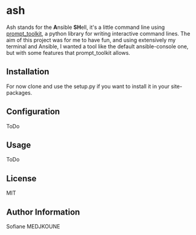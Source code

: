 ash
===

Ash stands for the **A**nsible **SH**ell, it's a little command line using [prompt_toolkit](https://github.com/jonathanslenders/python-prompt-toolkit), a python
library for writing interactive command lines.
The aim of this project was for me to have fun, and using extensively my terminal and Ansible, I wanted a tool like the
default ansible-console one, but with some features that prompt_toolkit allows.

Installation
------------

For now clone and use the setup.py if you want to install it in your site-packages.

Configuration
-------------

ToDo

Usage
-----

ToDo

License
-------

MIT

Author Information
------------------

Sofiane MEDJKOUNE

